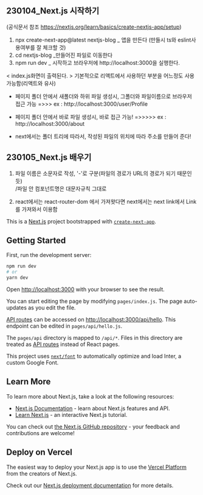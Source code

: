## 230104_Next.js 시작하기
(공식문서 참조 https://nextjs.org/learn/basics/create-nextjs-app/setup)

1. npx create-next-app@latest nextjs-blog _ 앱을 만든다
(만들시 ts와 eslint사용여부를 잘 체크할 것)
2. cd nextjs-blog _만들어진 파일로 이동한다
3. npm run dev _ 시작하고 브라우저에 http://localhost:3000을 실행한다. 

< index.js화면이 출력된다. >
    기본적으로 리액트에서 사용하던 부분을 어느정도 사용가능함(리액트와 유사)

- 페이지 폴더 안에서 새폴더와 하위 파일 생성시, 
    그폴더와 파일이름으로 브라우저 접근 가능 =>>> ex : http://localhost:3000/user/Profile

- 페이지 폴더 안에서 바로 파일 생성시, 
    바로 접근 가능! =>>>>> ex : http://localhost:3000/about

- next에서는 폴더 트리에 따라서, 작성된 파일의 위치에 따라 주소를 만들어 준다!




## 230105_Next.js 배우기
1. 파일 이름은 소문자로 작성, '-'로 구분(파일의 경로가 URL의 경로가 되기 때문인듯)  
        /파일 안 컴포넌트명은 대문자규칙 그대로

2. react에서는 react-router-dom 에서 가져왓다면 next에서는 next link에서 Link를 가져와서 이용함        















This is a [Next.js](https://nextjs.org/) project bootstrapped with [`create-next-app`](https://github.com/vercel/next.js/tree/canary/packages/create-next-app).

## Getting Started

First, run the development server:

```bash
npm run dev
# or
yarn dev
```

Open [http://localhost:3000](http://localhost:3000) with your browser to see the result.

You can start editing the page by modifying `pages/index.js`. The page auto-updates as you edit the file.

[API routes](https://nextjs.org/docs/api-routes/introduction) can be accessed on [http://localhost:3000/api/hello](http://localhost:3000/api/hello). This endpoint can be edited in `pages/api/hello.js`.

The `pages/api` directory is mapped to `/api/*`. Files in this directory are treated as [API routes](https://nextjs.org/docs/api-routes/introduction) instead of React pages.

This project uses [`next/font`](https://nextjs.org/docs/basic-features/font-optimization) to automatically optimize and load Inter, a custom Google Font.

## Learn More

To learn more about Next.js, take a look at the following resources:

- [Next.js Documentation](https://nextjs.org/docs) - learn about Next.js features and API.
- [Learn Next.js](https://nextjs.org/learn) - an interactive Next.js tutorial.

You can check out [the Next.js GitHub repository](https://github.com/vercel/next.js/) - your feedback and contributions are welcome!

## Deploy on Vercel

The easiest way to deploy your Next.js app is to use the [Vercel Platform](https://vercel.com/new?utm_medium=default-template&filter=next.js&utm_source=create-next-app&utm_campaign=create-next-app-readme) from the creators of Next.js.

Check out our [Next.js deployment documentation](https://nextjs.org/docs/deployment) for more details.
